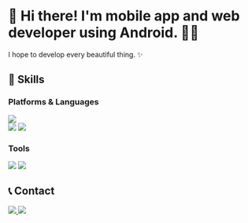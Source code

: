 <h1>👋 Hi there! I'm <strong>mobile app and web developer</strong> using Android. 🚀💖</h1>
<p>I hope to develop every beautiful thing. ✨</p>

<h2>💪 Skills</h2>
<h3>Platforms & Languages</h3>
<p>
  <img src="https://img.shields.io/badge/Android-3DDC84?style=for-the-badge&logo=android&logoColor=white"/>
  <br/>
  <img src="https://img.shields.io/badge/Kotlin-0095D5?style=for-the-badge&logo=kotlin&logoColor=white"/>
  <img src="https://img.shields.io/badge/Java-007396?style=for-the-badge&logo=java&logoColor=white"/>
  
</p>

<h3>Tools</h3>
<p>
  <img src="https://img.shields.io/badge/Firebase-FFCA28?style=for-the-badge&logo=firebase&logoColor=black"/>
  <img src="https://img.shields.io/badge/Git-F05032?style=for-the-badge&logo=git&logoColor=white"/>
</p>

<h2>📞 Contact</h2>
<p>
  <a href="mailto:arang2129@gmail.com">
    <img src="https://img.shields.io/badge/Email-D14836?style=for-the-badge&logo=gmail&logoColor=white"/>
  </a>
  <a href="https://yourblog.com">
    <img src="https://img.shields.io/badge/Blog-FF4088?style=for-the-badge&logo=jekyll&logoColor=white"/>
  </a>
</p>
